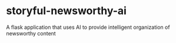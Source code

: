 # storyful-newsworthy-ai
A flask application that uses AI to provide intelligent organization of newsworthy content
